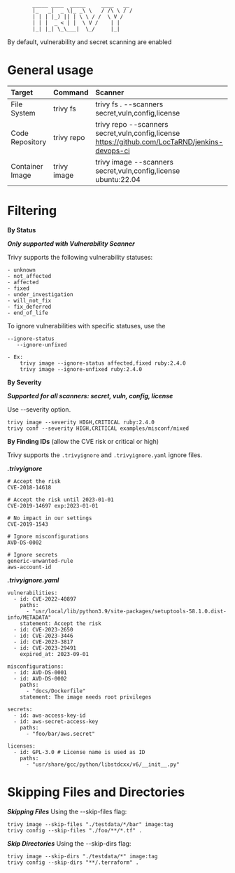 			_____ ____  _____     ____   __
			|_   _|  _ \|_ _\ \   / /\ \ / /
			| | | |_) || | \ \ / /  \ V / 
			| | |  _ < | |  \ V /    | |  
			|_| |_| \_\___|  \_/     |_|  


By default, vulnerability and secret scanning are enabled

# General usage

| Target  | Command  | Scanner |
| :------------ |:---------------| :-----|
| File System     | trivy fs | trivy fs . --scanners secret,vuln,config,license |
| Code Repository     | trivy repo        |   trivy repo --scanners secret,vuln,config,license https://github.com/LocTaRND/jenkins-devops-ci |
| Container Image | trivy image        |    trivy image --scanners secret,vuln,config,license ubuntu:22.04 |

# Filtering

**By Status**

_**Only supported with Vulnerability Scanner**_

Trivy supports the following vulnerability statuses:

```
- unknown
- not_affected
- affected
- fixed
- under_investigation
- will_not_fix
- fix_deferred
- end_of_life
```

To ignore vulnerabilities with specific statuses, use the

	--ignore-status
 	   --ignore-unfixed
     
	- Ex:
		trivy image --ignore-status affected,fixed ruby:2.4.0
  		trivy image --ignore-unfixed ruby:2.4.0

**By Severity**

_**Supported for all scanners: secret, vuln, config, license**_

Use --severity option.

	trivy image --severity HIGH,CRITICAL ruby:2.4.0
	trivy conf --severity HIGH,CRITICAL examples/misconf/mixed

**By Finding IDs** (allow the CVE risk or critical or high)

Trivy supports the ```.trivyignore``` and ```.trivyignore.yaml``` ignore files.

_**.trivyignore**_

```
# Accept the risk
CVE-2018-14618

# Accept the risk until 2023-01-01
CVE-2019-14697 exp:2023-01-01

# No impact in our settings
CVE-2019-1543

# Ignore misconfigurations
AVD-DS-0002

# Ignore secrets
generic-unwanted-rule
aws-account-id
```

_**.trivyignore.yaml**_

```
vulnerabilities:
  - id: CVE-2022-40897
    paths:
      - "usr/local/lib/python3.9/site-packages/setuptools-58.1.0.dist-info/METADATA"
    statement: Accept the risk
  - id: CVE-2023-2650
  - id: CVE-2023-3446
  - id: CVE-2023-3817
  - id: CVE-2023-29491
    expired_at: 2023-09-01

misconfigurations:
  - id: AVD-DS-0001
  - id: AVD-DS-0002
    paths:
      - "docs/Dockerfile"
    statement: The image needs root privileges

secrets:
  - id: aws-access-key-id
  - id: aws-secret-access-key
    paths:
      - "foo/bar/aws.secret"

licenses:
  - id: GPL-3.0 # License name is used as ID
    paths:
      - "usr/share/gcc/python/libstdcxx/v6/__init__.py"
```

# Skipping Files and Directories

_**Skipping Files**_
Using the --skip-files flag:

	trivy image --skip-files "./testdata/*/bar" image:tag
 	trivy config --skip-files "./foo/**/*.tf" .

_**Skip Directories**_
Using the --skip-dirs flag:

	trivy image --skip-dirs "./testdata/*" image:tag
 	trivy config --skip-dirs "**/.terraform" .

